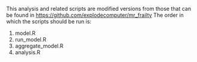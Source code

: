 This analysis and related scripts are modified versions from those that can be found in https://github.com/explodecomputer/mr_frailty 
The order in which the scripts should be run is:
1. model.R
2. run_model.R
3. aggregate_model.R
4. analysis.R
